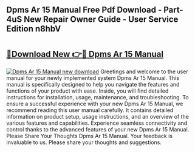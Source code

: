 ## Dpms Ar 15 Manual Free Pdf Download - Part-4uS New Repair Owner Guide - User Service Edition n8hbV

# <h2><a href="http://bc74995.oget.top/?id=Dpms+Ar+15+Manual">🔗Download New 👉🔴 Dpms Ar 15 Manual</a></h2>

[![Dpms Ar 15 Manual new download](https://i.imgur.com/5g1atiW.png)](http://bc74995.oget.top/?id=Dpms+Ar+15+Manual)
Greetings and welcome to the user manual for your newly implemented system Dpms Ar 15 Manual. This manual is specifically designed to help you navigate the features and functions of your product with ease. Inside, you will find detailed instructions for installation, usage, maintenance, and troubleshooting. To ensure a successful experience with your new Dpms Ar 15 Manual, we recommend reading this user manual carefully. It contains detailed information on product setup, usage instructions, and an overview of the various features and capabilities. Experience seamless connectivity and control thanks to the advanced features of your new Dpms Ar 15 Manual. Please Share Your Thoughts Dpms Ar 15 Manual. Your feedback is invaluable to us. Please share your thoughts and suggestions.
